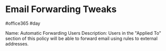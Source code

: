 # Email Forwarding Tweaks
#office365 #day 

Name: Automatic Forwarding Users
Description: Users in the "Applied To" section of this policy will be able to forward email using rules to external addresses.

